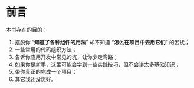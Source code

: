 # 前言

本书存在的目的：

1. 摆脱你 “**知道了各种组件的用法**” 却不知道 “**怎么在项目中去用它们**” 的困扰；
2. 一些常用的代码组织方法；
3. 告诉你应用开发中常见的坑，让你少走弯路；
4. 如果你是新手，这里可能会学到一些实践技巧，但不会讲太多基础知识；
5. 带你真正的完成一个项目；
6. 其它我还没想好。